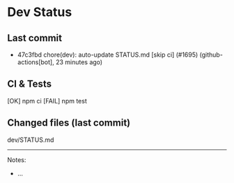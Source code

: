 # Dev Status

## Last commit
- 47c3fbd chore(dev): auto-update STATUS.md [skip ci] (#1695) (github-actions[bot], 23 minutes ago)
## CI & Tests
[OK] npm ci
[FAIL] npm test

## Changed files (last commit)
dev/STATUS.md

---
Notes:
- ...
